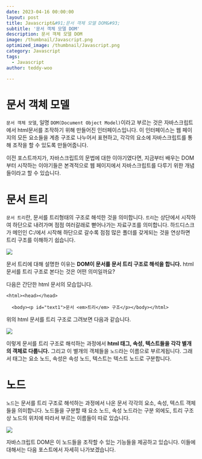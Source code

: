 ```yaml
---
date: 2023-04-16 00:00:00
layout: post
title: Javascript&#91;문서 객체 모델 DOM&#93; 
subtitle: '문서 객체 모델 DOM'
description: 문서 객체 모델 DOM
image: /thumbnail/Javascript.png
optimized_image: /thumbnail/Javascript.png
category: Javascript
tags:
  - Javascript
author: teddy-woo

---
```


# 문서 객체 모델

`문서 객체 모델`, 일명 `DOM(Document Object Model)`이라고 부르는 것은 자바스크립트에서 html문서를 조작하기 위해 만들어진 인터페이스입니다. 이 인터페이스는 웹 페이지의 모든 요소들을 계층 구조로 나누어서 표현하고, 각각의 요소에 자바스크립트를 통해 조작을 할 수 있도록 만들어줍니다.

이전 포스트까지가, 자바스크립트의 문법에 대한 이야기였다면, 지금부터 배우는 DOM부터 시작하는 이야기들은 본격적으로 웹 페이지에서 자바스크립트를 다루기 위한 개념들이라고 할 수 있습니다.

# 문서 트리

`문서 트리`란, 문서를 트리형태의 구조로 해석한 것을 의미합니다. `트리`는 상단에서 시작하여 하단으로 내려가며 점점 여러갈래로 뻗어나가는 자료구조를 의미합니다. 하드디스크가 메인인 C:/에서 시작해 하단으로 갈수록 점점 많은 폴더를 갖게되는 것을 연상하면 트리 구조를 이해하기 쉽습니다.

![](https://velog.velcdn.com/images%2Fbami%2Fpost%2F142fdbf2-5a01-4978-b9b5-18953eb96996%2Fimage.png)

문서 트리에 대해 설명한 이유는 **DOM이 문서를 문서 트리 구조로 해석을 합니다.** html 문서를 트리 구조로 본다는 것은 어떤 의미일까요?

다음은 간단한 html 문서의 모습입니다.

```
<html><head></head>

  <body><p id="text1">문서 <em>트리</em> 구조</p></body></html>
```

위의 html 문서를 트리 구조로 그려보면 다음과 같습니다.

![](https://velog.velcdn.com/images%2Fbami%2Fpost%2F8fc1fd30-045b-4a75-b072-393d95033b1a%2Fimage.png)

이렇게 문서를 트리 구조로 해석하는 과정에서 **html 태그, 속성, 텍스트들을 각각 별개의 객체로 다룹니다.** 그리고 이 별개의 객체들을 `노드`라는 이름으로 부르게됩니다. 그래서 태그는 요소 노드, 속성은 속성 노드, 텍스트는 텍스트 노드로 구분합니다.

# 노드

`노드`는 문서를 트리 구조로 해석하는 과정에서 나온 문서 각각의 요소, 속성, 텍스트 객체들을 의미합니다. 노드들을 구분할 때 요소 노드, 속성 노드라는 구분 외에도, 트리 구조상 노드의 위치에 따라서 부르는 이름들이 따로 있습니다.

![](https://velog.velcdn.com/images%2Fbami%2Fpost%2F2c2df15d-f9cc-4b08-85d0-ee1c36134db2%2Fimage.png)

자바스크립트 DOM은 이 노드들을 조작할 수 있는 기능들을 제공하고 있습니다. 이들에 대해서는 다음 포스트에서 자세히 나가보겠습니다.